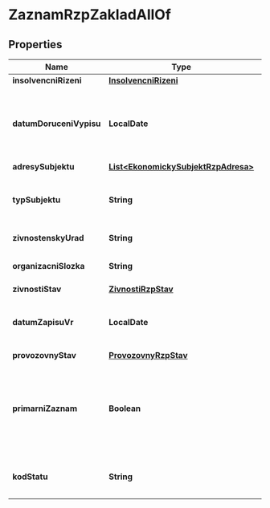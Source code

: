 

# ZaznamRzpZakladAllOf


## Properties

| Name | Type | Description | Notes |
|------------ | ------------- | ------------- | -------------|
|**insolvencniRizeni** | [**InsolvencniRizeni**](InsolvencniRizeni.md) |  |  [optional] |
|**datumDoruceniVypisu** | **LocalDate** | Datum doručení prvního výpisu sloužícího jako průkaz živnostenského podnikání,  |  [optional] |
|**adresySubjektu** | [**List&lt;EkonomickySubjektRzpAdresa&gt;**](EkonomickySubjektRzpAdresa.md) |  |  [optional] |
|**typSubjektu** | **String** | Typ subjektu - kód (ciselnikKod: TypSubjektu, zdroj: rzp)  |  [optional] |
|**zivnostenskyUrad** | **String** | Živnostenský úřadu - kód |  [optional] |
|**organizacniSlozka** | **String** | Název organizační složky |  [optional] |
|**zivnostiStav** | [**ZivnostiRzpStav**](ZivnostiRzpStav.md) |  |  [optional] |
|**datumZapisuVr** | **LocalDate** | Datum zápisu do Obchodního nebo podobného rejstříku  |  [optional] |
|**provozovnyStav** | [**ProvozovnyRzpStav**](ProvozovnyRzpStav.md) |  |  [optional] |
|**primarniZaznam** | **Boolean** | Identifikace primárního záznamu  pozn.: U multiplicitních registrací je pouze jedna registrace primární |  [optional] |
|**kodStatu** | **String** | Kód státu  (ciselnikKod: Stat, zdroj:com)  |  [optional] |



